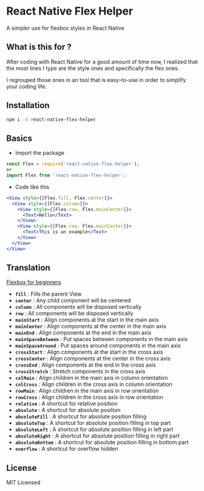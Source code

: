 # React Native Flex Helper

A simpler use for flexbox styles in React Native

## What is this for ?

After coding with React Native for a good amount of time now, I realized that the most lines I type are the style ones and specifically the flex ones.

I regrouped those ones in an tool that is easy-to-use in order to simplify your coding life.

## Installation

```sh
npm i -S react-native-flex-helper
```
## Basics

 - Import the package
```jsx
const Flex = require('react-native-flex-helper');
or
import Flex from 'react-native-flex-helper';
```
 - Code like this
```jsx
<View style={[Flex.fill, Flex.center]}>
  <View style={[Flex.column]}>
    <View style={[Flex.row, Flex.mainCenter]}>
      <Text>Hello</Text>
    </View>
    <View style={[Flex.row, Flex.mainCenter]}>
      <Text>This is an example</Text>
    </View>
  </View>
</View>
```
## Translation

[Flexbox for beginners](https://css-tricks.com/snippets/css/a-guide-to-flexbox/)

 - **```fill```** : Fills the parent View
 - **```center```** : Any child component will be centered
 - **```column```** : All components will be disposed vertically
 - **```row```** : All components will be disposed vertically
 - **```mainStart```** : Align components at the start in the main axis
 - **```mainCenter```** : Align components at the center in the main axis
 - **```mainEnd```** : Align components at the end in the main axis
 - **```mainSpaceBetween```** : Put spaces between components in the main axis
 - **```mainSpaceAround```** : Put spaces around components in the main axis
 - **```crossStart```** : Align components at the start in the cross axis
 - **```crossCenter```** : Align components at the center in the cross axis
 - **```crossEnd```** : Align components at the end in the cross axis
 - **```crossStretch```** : Stretch components in the cross axis
 - **```colMain```** : Align children in the main axis in column orientation
 - **```colCross```** : Align children in the cross axis in column orientation
 - **```rowMain```** : Align children in the main axis in row orientation
 - **```rowCross```** : Align children in the cross axis in row orientation
 - **```relative```** : A shortcut for relative position
 - **```absolute```** : A shortcut for absolute position
 - **```absoluteFill```** : A shortcut for absolute position filling
 - **```absoluteTop```** : A shortcut for absolute position filling in top part
 - **```absoluteLeft```** : A shortcut for absolute position filling in left part
 - **```absoluteRight```** : A shortcut for absolute position filling in right part
 - **```absoluteBottom```** : A shortcut for absolute position filling in bottom part
 - **```overflow```** : A shortcut for overflow hidden

## License

MIT Licensed
